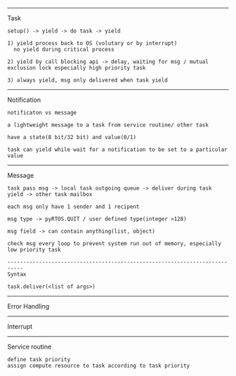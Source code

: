 
-------------------------------------------------------------------------------
Task

    setup() -> yield -> do task -> yield

    1) yield process back to OS (volutary or by interrupt)
      no yield during critical process

    2) yield by call blocking api -> delay, waiting for msg / mutual exclusion lock especially high priority task

    3) always yield, msg only delivered when task yield

-------------------------------------------------------------------------------
Notification

    notificaton vs message

    a lightweight message to a task from service routine/ other task

    have a state(8 bit/32 bit) and value(0/1)

    task can yield while wait for a notification to be set to a particular value

-------------------------------------------------------------------------------
Message

    task pass msg -> local task outgoing queue -> deliver during task yield -> other task mailbox

    each msg only have 1 sender and 1 recipent

    msg type -> pyRTOS.QUIT / user defined type(integer >128)

    msg field -> can contain anything(list, object)

    check msg every loop to prevent system run out of memory, especially low priority task

    ---------------------------------------------------------------------------
    Syntax

    task.deliver(<list of args>)


-------------------------------------------------------------------------------
Error Handling


-------------------------------------------------------------------------------
Interrupt


-------------------------------------------------------------------------------
Service routine

    define task priority
    assign compute resource to task according to task priority
